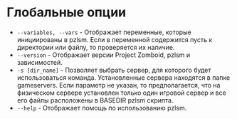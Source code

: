 # Глобальные опции

* `--variables, --vars` - Отображает переменные, которые инициированы в pzlsm. Если в переменной содержится пусть к директории или файлу, то проверяется их наличие.
* `--version` - Отображает версии Project Zomboid, pzlsm и зависимостей.
* `-s [dir_name]` - Позволяет выбрать сервер, для которого будет использоваться команда. Установленные сервера находятся в папке gameservers. Если параметр не указан, то предполагается, что на физическом сервере установлен только один игровой сервер и все его файлы расположены в BASEDIR pzlsm скрипта. 
* `--help` - Отображает помощь по использованию pzlsm.
